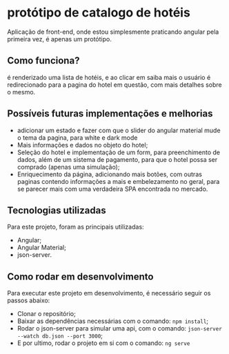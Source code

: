 # protótipo de catalogo de hotéis

Aplicação de front-end, onde estou simplesmente praticando angular pela primeira vez, é apenas um protótipo.

## Como funciona?

é renderizado uma lista de hotéis, e ao clicar em saiba mais o usuário é redirecionado para a pagina do hotel em questão, com mais detalhes sobre o mesmo.

## Possíveis futuras implementações e melhorias

- adicionar um estado e fazer com que o slider do angular material mude o tema da pagina, para white e dark mode
- Mais informações e dados no objeto do hotel;
- Seleção do hotel e implementação de um form, para preenchimento de dados, além de um sistema de pagamento, para que o hotel possa ser comprado (apenas uma simulação);
- Enriquecimento da página, adicionando mais botões, com outras paginas contendo informações a mais e embelezamento no geral, para se parecer mais com uma verdadeira SPA encontrada no mercado.

## Tecnologias utilizadas

Para este projeto, foram as principais utilizadas:

- Angular;
- Angular Material;
- json-server.

## Como rodar em desenvolvimento

Para executar este projeto em desenvolvimento, é necessário seguir os passos abaixo:

- Clonar o repositório;
- Baixar as dependências necessárias com o comando: `npm install`;
- Rodar o json-server para simular uma api, com o comando: `json-server --watch db.json --port 3000`;
- E por ultimo, rodar o projeto em si com o comando: `ng serve`
